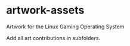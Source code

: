 artwork-assets
==============

Artwork for the Linux Gaming Operating System

Add all art contributions in subfolders.
